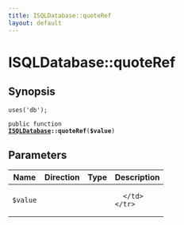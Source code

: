 ```yaml
---
title: ISQLDatabase::quoteRef
layout: default
---
```


# ISQLDatabase::quoteRef

## Synopsis

<code>uses('db');</code>

<code>public function <b><a href="ISQLDatabase">ISQLDatabase</a>::quoteRef</b>(<b>$value</b>)</code>

## Parameters

<table>
  <thead>
    <tr>
      <th>Name</th>
      <th>Direction</th>
      <th>Type</th>
      <th>Description</th>
    </tr>
  </thead>
  <tbody>
    <tr>
      <td><code>$value</code>
      <td><i></i></td>
      <td></td>
      <td>

      </td>
    </tr>
  </tbody>
</table>

